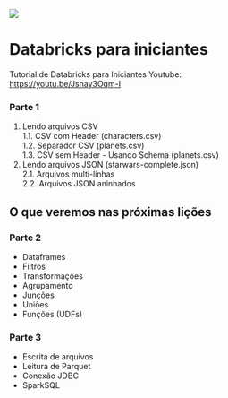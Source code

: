 ![](https://swobj.xingassets.com/v1/companies/public-assets/img/custom/cp/assets/logo/0/0/7/573447/square_128px/512x512.jpg?1587554943)
# Databricks para iniciantes
Tutorial de Databricks para Iniciantes
Youtube: https://youtu.be/Jsnay3Oqm-I

### Parte 1
1. Lendo arquivos CSV   
 1.1. CSV com Header (characters.csv)  
 1.2. Separador CSV  (planets.csv)   
 1.3. CSV sem Header - Usando Schema (planets.csv)   
2. Lendo arquivos JSON (starwars-complete.json)   
 2.1. Arquivos multi-linhas   
 2.2. Arquivos JSON aninhados   

## O que veremos nas próximas lições
### Parte 2
* Dataframes
* Filtros
* Transformações
* Agrupamento
* Junções
* Uniões    
* Funções (UDFs)
### Parte 3
* Escrita de arquivos
* Leitura de Parquet
* Conexão JDBC
* SparkSQL
